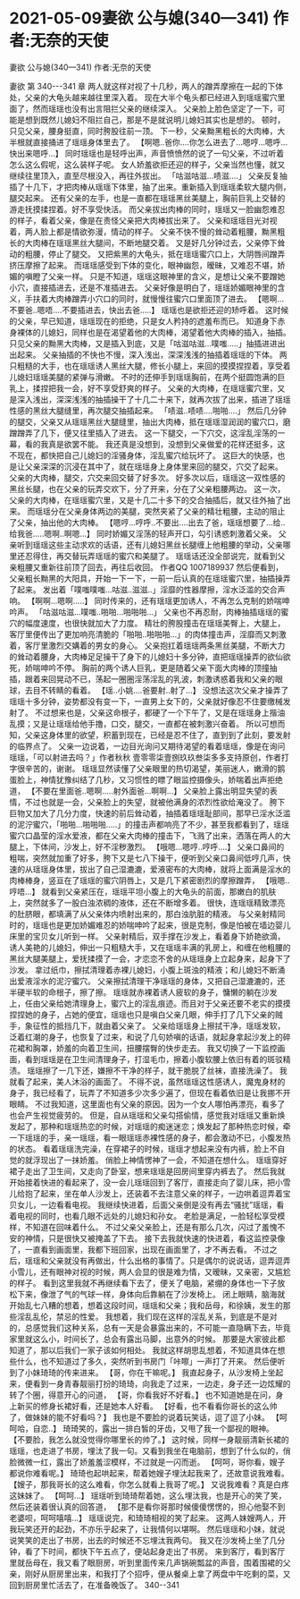 # 2021-05-09妻欲 公与媳(340—341) 作者:无奈的天使



妻欲 公与媳(340—341) 作者:无奈的天使



妻欲 第 340---341 章
两人就这样对视了十几秒，两人的蹭弄摩擦在一起的下体处，父亲的大龟头越来越往里深入着。 现在大半个龟头都已经进入到瑶瑶蜜穴里面了，然而瑶瑶也没有出言阻拦父亲的继续深入。
父亲脸上脸色坚定了一下，可能是想到既然儿媳妇不阻拦自己，那是不是就说明儿媳妇其实也是想的。 顿时，只见父亲，腰身挺直，同时胯股往前一顶。 下一秒，父亲黝黑粗长的大肉棒，大半根就直接捅进了瑶瑶身体里去了。
【啊嗯..爸你....你怎么进去了...嗯哼...嗯呼...快出来嗯呼...】 同时瑶瑶也是轻呼出声，声音愤愤然的说了一句父亲，不过听着怎么这么假呢，这么装样子呢。
女人娇羞欲拒还迎的样子，父亲当然也懂，就又继续往里顶入，直至尽根没入，再往外拔出。 「咕滋咕滋...啧滋....」 父亲反复抽插了十几下，才把肉棒从瑶瑶下体里，抽了出来。重新插入到瑶瑶柔软大腿内侧，腿交起来。 还有父亲的左手，也是一直都在瑶瑶黑丝美腿上，胸前巨乳上交替的游走抚摸揉捏着。好不享受快活。
而父亲拔出肉棒的同时，瑶瑶又一脸幽怨难忍的样子，看着父亲，像是在责怪父亲把大肉棒拔出来了。
父亲和瑶瑶目光对视着，两人脸上都是情欲弥漫，情动的样子。 父亲不快不慢的耸动着粗腰，黝黑粗长的大肉棒在瑶瑶黑丝大腿间，不断地腿交着。 又是好几分钟过去，父亲停下耸动的粗腰，停止了腿交。 又把紫黑的大龟头，抵在瑶瑶蜜穴口上，大阴唇间蹭弄挤压摩擦了起来。  而瑶瑶感受到下体的变化，眼神幽怨，暧昧，又难忍不堪，娇媚的嗔瞪了父亲一样。 只是不知道，瑶瑶这眼神里的含义，是想让父亲不要蹭她小穴，直接插进去，还是不准插进去。
父亲好像是明白了，瑶瑶娇媚眼神里的含义，手扶着大肉棒蹭弄小穴口的同时，就慢慢往蜜穴口里面顶了进去。
【嗯啊...不要爸..嗯唔....不要插进去，快出去爸.....】 瑶瑶也是欲拒还迎的矫呼着。
这时候的父亲，早已知道，瑶瑶现在的拒绝，只是女人矜持的遮羞布而已。 知道身下赤身裸体的儿媳妇，同样也是在渴望着他的大肉棒，渴望着他大肉棒的插入，抽插。
只见父亲的黝黑大肉棒，又是插入到底，又是「咕滋咕滋...噗嗤.....」抽插进进出出起来。 父亲抽插的不快也不慢，深入浅出，深深浅浅的抽插着瑶瑶的下体。 两只粗糙的大手，也在瑶瑶诱人黑丝大腿，修长小腿上，来回的摸摸捏捏着，享受着儿媳妇瑶瑶美腿的紧弹与滑嫩。 不时的还伸手到瑶瑶胸前，在两个挺圆饱满的巨乳上，揉捏把我一会，好不享受舒爽的样子。
父亲的大肉棒，在瑶瑶蜜穴里，又是深入浅出，深深浅浅的抽插操干了十几二十来下，就再次拔了出来，插进了瑶瑶性感的黑丝大腿缝里，再次腿交抽插起来。
「啧滋..啧啧....啪啪....」 然后几分钟的腿交，父亲又从瑶瑶黑丝大腿缝里，抽出大肉棒，抵在瑶瑶湿润润的蜜穴口，磨蹭蹭弄了几下，便又往里插入了进去。
这一下腿交，一下穴交，这淫乱淫荡的一幕，看的我真是欲罢不能。 我还真是没想到，没想到父亲做爱的花样还挺多，这不现在，都快把自己儿媳妇的淫骚身体，淫乱蜜穴给玩坏了。
这巨大的快感，也是让父亲深深的沉浸在其中了，就在瑶瑶身上身体里来回的腿交，穴交了起来。
父亲的大肉棒，腿交，穴交来回交替了好多次。
好多次以后，瑶瑶这一双性感的黑丝长腿，也在父亲的玩弄交欢下，分了开来，分在了父亲粗腰两边。
这一次，父亲的大肉棒，在瑶瑶蜜穴里，又是十几二十多下的交合抽插后，就又往外抽了出来。 而瑶瑶分在父亲身体两边的美腿，突然夹紧了父亲的精壮粗腰，主动的阻止了父亲，抽出他的大肉棒。 【嗯哼...哼呼..不要出....出去了爸，瑶瑶想要了...给..给我爸.....嗯啊..啊嗯...】 同时娇媚又淫荡的轻声开口，勾引诱惑刺激着父亲。
父亲听到瑶瑶这些主动求欢的话语，还有儿媳妇黑丝长腿缠上他粗腰的举动，父亲哪里还忍得住，再交替玩弄瑶瑶的蜜穴和美腿了。 瑶瑶话还没全部说完，就看到父亲粗腰又重新往前顶了回去，再往后收回。 作者QQ 1007189937 然后便看到，父亲粗长黝黑的大阳具，开始一下一下，一前一后认真的在瑶瑶蜜穴里，抽插操弄了起来。 发出着「噗嗤噗嗤...咕滋..滋滋..」淫靡的性器摩擦，淫水泛滥的交合声响。
【啊啊...嗯啊.....】 同时传来的，还有瑶瑶更加诱人，不再怎么克制的娇喘呻吟声。  「咕滋咕滋...噗嗤..啪啪...啪啪啪...」 父亲也不再忍耐，肉棒抽插瑶瑶的蜜穴的幅度速度，也很快就加大了力度。 精壮的胯股撞击在瑶瑶美臀上，大腿上，客厅里便传出了更加响亮清脆的「啪啪..啪啪啪...」的肉体撞击声，淫靡而又刺激着，客厅里激烈交媾着的男女的身心。
父亲抱扛着瑶瑶两条黑丝美腿，不断大力的耸动着腰身，大肉棒足足操干了身下的儿媳妇十多分钟，直把瑶瑶操弄的欲仙欲死，娇喘呻吟不停。 胸前的两个诱人巨乳，更是随着父亲下面大肉棒的顶撞抽插，跟着来回晃动不已，荡起一圈圈淫荡淫乱的乳波，刺激诱惑着我和父亲的眼球，去目不转睛的看着。
【瑶..小姚....爸要射..射了...】 没想法这次父亲才操弄了瑶瑶十多分钟，姿势都没有变一下，一直男上女下的，父亲就好像忍不住要缴械发射了。 不过想来也是，父亲这命根子，都硬了一个下午了，又是在瑶瑶身上揩油乱摸；又是让瑶瑶给他手撸，口交，腿交，一直都在被刺激兴奋着。 所以可想而知，父亲这身体里的欲望，积蓄到现在，已经是忍不住了，直到到了此刻，要发射的临界点了。 父亲一边说着，一边目光询问又期待渴望的看着瑶瑶，像是在询问瑶瑶，「可以射进去吗？」作者秋秋 壹零零柒壹捌玖玖叁柒多多支持原创，作者打字很辛苦的，谢谢。
瑶瑶显然读懂了父亲眼里的热切渴望，美丽迷人，嫩滑的鹅蛋脸上，神情犹豫纠结了几秒，又习惯性的瞟了眼监控摄像头，娇喘着出声拒绝道， 【不要在里面爸..嗯啊.....射外面爸...啊啊...】  父亲脸上露出明显失望的表情，不过也就是一会，父亲脸上的失望，就被他满身的浓烈性欲给淹没了。  胯下巨物又加大了几分力度，快速的前后耸动着，抽插着瑶瑶耻部间，那早已淫水泛滥的泥泞蜜穴，「啪啪...啪啪啪.....」的撞击声都响亮了不少，甚至我都看到了，瑶瑶蜜穴口晶莹的淫水爱液，都在父亲大肉棒的撞击下，飞溅了出来，洒落在两人的大腿上，下体间，沙发上，好不淫秽激烈。
【哦嗯...嗯哼..哼呼....】 父亲口鼻间的粗喘，突然就加重了好多，胯下又是七八下操干，便听到父亲口鼻间低哼几声，快速的从瑶瑶身体里，拔出了自己湿漉漉，爱液密布的大肉棒，就将上面满是淫水的肉棒棒身，竖亘在了瑶瑶的蜜穴阴唇上，又是几下紧密剧烈的摩擦蹭弄， 【哦嗯..哼唔...】 就看到父亲紧压在，瑶瑶平坦小腹上的大龟头的前面，那嫩白的肌肤上，突然就多了一股白浊浓稠的液体，还在不断增多着。 很快，连瑶瑶精致漂亮的肚脐眼，都填满了从父亲体内喷射出来的，那白浊肮脏的精液。
与父亲射精同时的，瑶瑶也是更加娇媚难忍的娇喘呻吟了起来，很是克制，像是怕被在墙边婴儿床里的宝贝女儿听到一样。
父亲射精后，双手撑在沙发上，看着身下娇艳欲滴，诱人美艳的儿媳妇，伸出一只粗糙大手，又在瑶瑶丰满的乳房上，和缠在他粗腰的黑丝大腿美腿上，爱抚揉摸了一会，才恋恋不舍的从瑶瑶身上立起身来，起身下了沙发。 拿过纸巾，擦拭清理着赤裸儿媳妇，小腹上斑浊的精液；和儿媳妇不断涌出爱液淫水的泥泞蜜穴。
父亲擦拭清理干净瑶瑶的身体，又把自己湿漉漉的，还半硬半软的命根子，擦了擦。
瑶瑶就赤裸着诱人疲软的身子，慵懒的躺在沙发上，任由父亲给她清理身上，蜜穴上的淫乱痕迹。而且对于父亲还要不老实的摸摸捏捏她的身子，占她的便宜，瑶瑶也只是嗔白父亲几眼，伸手打了几下父亲的贼手，象征性的抵挡几下，就由着父亲了。
父亲给瑶瑶身上擦拭干净，瑶瑶发软，泛着红潮的身子，也恢复了过来，和说了几句娇嗔的话语，就起身拿起沙发上的碎花裙和胸罩，娇羞的向着卫生间，扭腰摆臀的快步走去。
我又切换了一下监控画面，看到瑶瑶是在卫生间清理身子，打湿毛巾，擦着小腹软腰上依旧有着的斑驳精渍。 瑶瑶擦了一几下还，嫌擦不干净的样子，就干脆脱了丝袜，直接洗澡了。
我就看了起来，美人沐浴的画面了。
不得不说，虽然瑶瑶这性感诱人，魔鬼身材的身子，我已经看了，玩弄了不知道多少次多少遍了，但现在看着依旧是让我挪不开眼睛。 不过我知道，这里面也有父亲的原因。因为一个女人哪怕再漂亮，看多了也会产生视觉疲劳的。 但是，自从瑶瑶和父亲勾搭偷情，感觉我对瑶瑶又重新焕发起了，那种和瑶瑶热恋的时候，对瑶瑶的痴迷迷恋；焕发起了那种热恋时候，牵一下瑶瑶的手，亲一瑶瑶，看一眼瑶瑶赤裸性感的身子，都会激动不已，小腹发热的状态。
看着瑶瑶洗完澡，在穿裙子的时候，瑶瑶才想起来没有内裤，脸上不自觉的就浮现出了一抹娇羞。 俏脸上神情愣神了一会，不知道在想什么。
瑶瑶穿好裙子走出了卫生间，又走向了卧室，想来瑶瑶是回房间里穿内裤去了。
然后我就开始接着快进的看起来了，没一会儿瑶瑶回到了客厅，直接走向了婴儿床，把小雪儿给抱了起来，坐在单人沙发上，还装着不去注意父亲的样子，一边哄着逗弄着宝贝女儿，一边看看电视。
我继续快进着，后面父亲倒是没有再去“骚扰”瑶瑶，看着电视的同时，也看几眼不远处的儿媳妇和孙女。 老脸是满足，一脸轻松享受模样，不知道在回味着什么。 不过父亲父亲脸上，还是有那么几次，闪过了羞愧不安的神情，只是很快又被掩盖了下去。
接下去我就快速的快进着，看这监控录像了，一直看到画面里，我都下班回家，出现在画面里了，才不再去看。 不过之后，瑶瑶和父亲就没有再做出，什么出格的事情了。只是偶尔的说说话，逗弄逗弄小雪儿，还有眼神对视的时候，两人会显的很是难为情，又暧昧，又亲密，又尴尬的样子。  看到这里我就不再继续看下去了，便关了电脑，紧绷的身体也一下子放松下来，像泄了气的气球一样，身体向后靠躺在了沙发椅上。 闭上眼睛，脑海就开始乱七八糟的想着，想着这段时间，瑶瑶和父亲；我和岳母，和徐姨，发生的那些淫乱乱伦，禁忌的性爱。  我想着，我们现在这样的淫乱关系，到底是不是对的，总感觉我们这种关系，总有一天是会暴露出来的，不可能一直隐瞒下去，毕竟家里就这么小，时间长了，总会有露出马脚，出意外的时候。 那要是大家彼此都知道了，那以后我们一家子该如何相处。 我就这样胡思乱想着，不知道具体在想些什么，也不知道过了多久，突然听到书房门「咔嚓」一声打了开来。 然后便听到了小妹琦琦的传来进来。 【哥，你在干嘛呢。】
我直起身子，从沙发椅上坐起来，便看到一身青春靓丽打扮的琦琦，向我走了过来，一边走，身子还一边炫耀的转了个圈，得意开心的问道， 【哥，你看我好不好看。】 也不知道她是在问，身上新买的修身长裙好看，还是她本人好看。
【好看，也不看看你哥长的这么帅了，做妹妹的能不好看吗？】 我也是不要脸的说着玩笑话，逗了逗了小妹。
【呵呵哈，自恋..】 琦琦笑的，露出一排白皙的牙齿，又甩了我一个鄙视的眼神。
【不要脸，我怎么就没觉得你哪里长的帅了。】 这时候，同样一身靓丽清新长裙的瑶瑶，也走进了书房，埋汰了我一句。又看到我坐在电脑前，想到了什么似的，俏脸微微一红，露出了娇羞羞涩模样，不过就是一闪而逝。
【呵呵，哥你看，嫂子都说你难看呢。】 琦琦也起哄起来，帮着她嫂子埋汰起我来了，还故意说我难看。 【嫂子，那我哥长的这么难看，你怎么就看上我哥了呢。】
又说我难看？真是白疼这妹妹了。
【呵呵...】 瑶瑶听到琦琦帮着她，这么埋汰我，也是开心的笑了笑，然后还装着很认真的回答道， 【那不是看你哥那时候傻傻愣愣的，担心他娶不到老婆呗，呵呵嘻嘻...】 瑶瑶说完，和琦琦相视的笑了起来。
这两人妹嫂两人，开我玩笑还开的起劲，不亦乐乎起来了，让我情何以堪啊。
然后瑶瑶和小妹，就说说笑笑的走出了书房，出去的时候还不忘埋汰我两句。
我又在沙发椅上坐了几分钟，看了下时间，都快下午五点了，便站起身走出了书房。
来到客厅，看到客厅里就岳母在，我又看了眼厨房，听到里面传来几声锅碗瓢盆的声音，围着围裙的父亲，刚好从厨房里出来，和我打了个招呼，便从餐桌上拿了两盘中午吃剩的菜，又回到厨房里忙活去了，在准备晚饭了。 340--341


